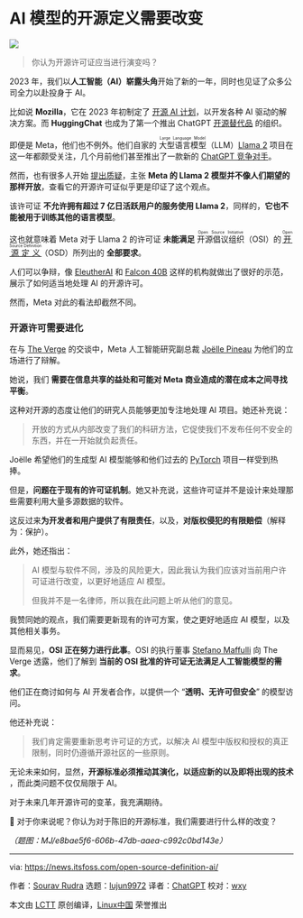 [#]: subject: "Open Source Definition for AI Models Need a Change"
[#]: via: "https://news.itsfoss.com/open-source-definition-ai/"
[#]: author: "Sourav Rudra https://news.itsfoss.com/author/sourav/"
[#]: collector: "lujun9972/lctt-scripts-1693450080"
[#]: translator: "ChatGPT"
[#]: reviewer: "wxy"
[#]: publisher: "wxy"
[#]: url: "https://linux.cn/article-16344-1.html"

AI 模型的开源定义需要改变
======

![][0]

> 你认为开源许可证应当进行演变吗？

2023 年，我们以**人工智能（AI）崭露头角**开始了新的一年，同时也见证了众多公司全力以赴投身于 AI。

比如说 **Mozilla**，它在 2023 年初制定了 [开源 AI 计划][1]，以开发各种 AI 驱动的解决方案。而 **HuggingChat** 也成为了第一个推出 ChatGPT [开源替代品][2] 的组织。

即便是 Meta，他们也不例外。他们自家的 <ruby>大型语言模型<rt>Large Language Model</rt></ruby>（LLM）[Llama 2][3] 项目在这一年都颇受关注，几个月前他们甚至推出了一款新的 [ChatGPT 竞争对手][4]。

然而，也有很多人开始 [提出质疑][5]，主张 **Meta 的 Llama 2 模型并不像人们期望的那样开放**，查看它的开源许可证似乎更是印证了这个观点。

该许可证 **不允许拥有超过 7 亿日活跃用户的服务使用 Llama 2**，同样的，**它也不能被用于训练其他的语言模型**。

这也就意味着 Meta 对于 Llama 2 的许可证 **未能满足** <ruby>开源倡议组织<rt>Open Source Initiative</rt></ruby>（OSI）的 <ruby>[开源定义][6]<rt>Open Source Definition</rt></ruby>（OSD）所列出的 **全部要求**。

人们可以争辩，像 [EleutherAI][7] 和 [Falcon 40B][8] 这样的机构就做出了很好的示范，展示了如何适当地处理 AI 的开源许可。

然而，Meta 对此的看法却截然不同。

### 开源许可需要进化

在与 [The Verge][10] 的交谈中，Meta 人工智能研究副总裁 [Joëlle Pineau][11] 为他们的立场进行了辩解。

她说，我们 **需要在信息共享的益处和可能对 Meta 商业造成的潜在成本之间寻找平衡**。

这种对开源的态度让他们的研究人员能够更加专注地处理 AI 项目。她还补充说：

> 开放的方式从内部改变了我们的科研方法，它促使我们不发布任何不安全的东西，并在一开始就负起责任。

Joëlle 希望他们的生成型 AI 模型能够和他们过去的 [PyTorch][12] 项目一样受到热捧。

但是，**问题在于现有的许可证机制**。她又补充说，这些许可证并不是设计来处理那些需要利用大量多源数据的软件。

这反过来**为开发者和用户提供了有限责任**，以及，**对版权侵犯的有限赔偿**（解释为：保护）。

此外，她还指出：

> AI 模型与软件不同，涉及的风险更大，因此我认为我们应该对当前用户许可证进行改变，以更好地适应 AI 模型。
>
> 但我并不是一名律师，所以我在此问题上听从他们的意见。

我赞同她的观点，我们需要更新现有的许可方案，使之更好地适应 AI 模型，以及其他相关事务。

显而易见，**OSI 正在努力进行此事**。OSI 的执行董事 [Stefano Maffulli][13] 向 The Verge 透露，他们了解到 **当前的 OSI 批准的许可证无法满足人工智能模型的需求**。

他们正在商讨如何与 AI 开发者合作，以提供一个 “**透明、无许可但安全**” 的模型访问。

他还补充说：

> 我们肯定需要重新思考许可证的方式，以解决 AI 模型中版权和授权的真正限制，同时仍遵循开源社区的一些原则。

无论未来如何，显然，**开源标准必须推动其演化，以适应新的以及即将出现的技术** ，而此类问题不仅仅局限于 AI。

对于未来几年开源许可的变革，我充满期待。

💬 对于你来说呢？你认为对于陈旧的开源标准，我们需要进行什么样的改变？

*（题图：MJ/e8bae5f6-606b-47db-aaea-c992c0bd143e）*

--------------------------------------------------------------------------------

via: https://news.itsfoss.com/open-source-definition-ai/

作者：[Sourav Rudra][a]
选题：[lujun9972][b]
译者：[ChatGPT](https://linux.cn/lctt/ChatGPT)
校对：[wxy](https://github.com/wxy)

本文由 [LCTT](https://github.com/LCTT/TranslateProject) 原创编译，[Linux中国](https://linux.cn/) 荣誉推出

[a]: https://news.itsfoss.com/author/sourav/
[b]: https://github.com/lujun9972
[1]: https://news.itsfoss.com/mozilla-open-source-ai/
[2]: https://news.itsfoss.com/huggingchat-chatgpt/
[3]: https://ai.meta.com/llama/
[4]: https://news.itsfoss.com/meta-open-source-chatgpt/
[5]: https://www.wired.com/story/the-myth-of-open-source-ai/
[6]: https://opensource.org/osd/
[7]: https://www.eleuther.ai/
[8]: https://www.tii.ae/news/uaes-technology-innovation-institute-launches-open-source-falcon-40b-large-language-model
[9]: https://news.itsfoss.com/content/images/2023/04/Follow-us-on-Google-News.png
[10]: https://www.theverge.com/2023/10/30/23935587/meta-generative-ai-models-open-source
[11]: https://en.wikipedia.org/wiki/Jo%C3%ABlle_Pineau
[12]: https://pytorch.org/
[13]: https://twitter.com/smaffulli
[0]: https://img.linux.net.cn/data/attachment/album/202311/02/215953yyz45l5l3v4fzqyv.jpg